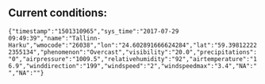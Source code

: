 ## Current conditions: 
 ``` {"timestamp":"1501310965","sys_time":"2017-07-29 09:49:39","name":"Tallinn-Harku","wmocode":"26038","lon":"24.602891666624284","lat":"59.398122222355134","phenomenon":"Overcast","visibility":"20.0","precipitations":"0","airpressure":"1009.5","relativehumidity":"92","airtemperature":"16.9","winddirection":"199","windspeed":"2","windspeedmax":"3.4","NA":"","NA":""} ```

